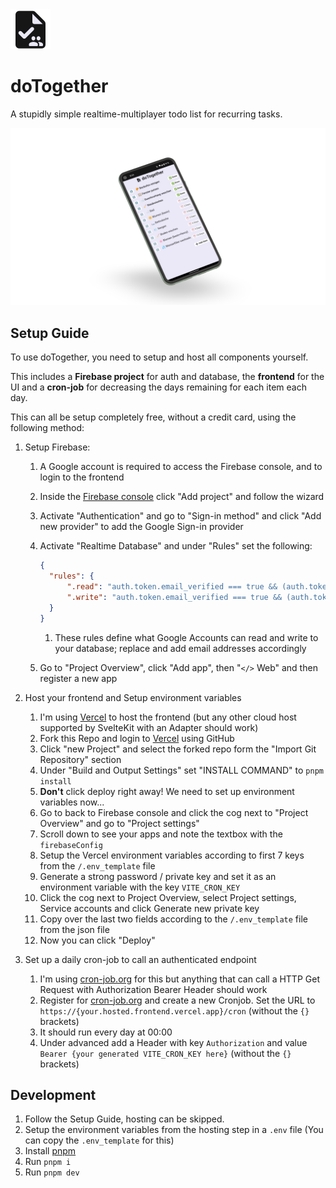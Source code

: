 <img src="./static/favicon.svg" width="64" height="64" alt="" />

# doTogether

A stupidly simple realtime-multiplayer todo list for recurring tasks.

![A mockup of a Phone with the UI of doTogether open. It displays a list of household tasks with a button to mark as done, or a notice for when the item will come back.](./device-frame.png)

## Setup Guide

To use doTogether, you need to setup and host all components yourself.

This includes a **Firebase project** for auth and database, the **frontend** for the UI and a **cron-job** for decreasing the days remaining for each item each day.

This can all be setup completely free, without a credit card, using the following method:

1. Setup Firebase:

   1. A Google account is required to access the Firebase console, and to login to the frontend
   1. Inside the [Firebase console](https://console.firebase.google.com/u/0/) click "Add project" and follow the wizard
   1. Activate "Authentication" and go to "Sign-in method" and click "Add new provider" to add the Google Sign-in provider
   1. Activate "Realtime Database" and under "Rules" set the following:

      ```json
      {
      	"rules": {
      		".read": "auth.token.email_verified === true && (auth.token.email  === 'your-mail@gmail.com' || auth.token.email === 'another-mail@gmail.com')", // this can be chained longer for more people
      		".write": "auth.token.email_verified === true && (auth.token.email  === 'your-mail@gmail.com' || auth.token.email === 'another-mail@gmail.com')"
      	}
      }
      ```

      1. These rules define what Google Accounts can read and write to your database; replace and add email addresses accordingly

   1. Go to "Project Overview", click "Add app", then "`</>` Web" and then register a new app

1. Host your frontend and Setup environment variables
   1. I'm using [Vercel](https://vercel.com/) to host the frontend (but any other cloud host supported by SvelteKit with an Adapter should work)
   1. Fork this Repo and login to [Vercel](https://vercel.com/) using GitHub
   1. Click "new Project" and select the forked repo form the "Import Git Repository" section
   1. Under "Build and Output Settings" set "INSTALL COMMAND" to `pnpm install`
   1. **Don't** click deploy right away! We need to set up environment variables now...
   1. Go to back to Firebase console and click the cog next to "Project Overview" and go to "Project settings"
   1. Scroll down to see your apps and note the textbox with the `firebaseConfig`
   1. Setup the Vercel environment variables according to first 7 keys from the `/.env_template` file
   1. Generate a strong password / private key and set it as an environment variable with the key `VITE_CRON_KEY`
   1. Click the cog next to Project Overview, select Project settings, Service accounts and click Generate new private key
   1. Copy over the last two fields according to the `/.env_template` file from the json file
   1. Now you can click "Deploy"
1. Set up a daily cron-job to call an authenticated endpoint
   1. I'm using [cron-job.org](https://cron-job.org/) for this but anything that can call a HTTP Get Request with Authorization Bearer Header should work
   1. Register for [cron-job.org](https://cron-job.org/) and create a new Cronjob. Set the URL to `https://{your.hosted.frontend.vercel.app}/cron` (without the `{}` brackets)
   1. It should run every day at 00:00
   1. Under advanced add a Header with key `Authorization` and value `Bearer {your generated VITE_CRON_KEY here}` (without the `{}` brackets)

## Development

1. Follow the Setup Guide, hosting can be skipped.
1. Setup the environment variables from the hosting step in a `.env` file (You can copy the `.env_template` for this)
1. Install [pnpm](https://pnpm.io/installation)
1. Run `pnpm i`
1. Run `pnpm dev`
